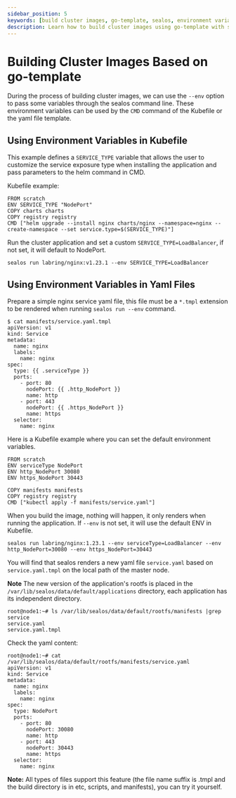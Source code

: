 ```yaml
---
sidebar_position: 5
keywords: [build cluster images, go-template, sealos, environment variables, Kubefile, yaml template, helm command, Kubernetes service]
description: Learn how to build cluster images using go-template with sealos, customize environment variables in Kubefile, and render yaml templates for Kubernetes services.
---
```


# Building Cluster Images Based on go-template

During the process of building cluster images, we can use the `--env` option to pass some variables through the sealos
command line. These environment variables can be used by the `CMD` command of the Kubefile or the yaml file template.

## Using Environment Variables in Kubefile

This example defines a `SERVICE_TYPE` variable that allows the user to customize the service exposure type when
installing the application and pass parameters to the helm command in CMD.

Kubefile example:

```shell
FROM scratch
ENV SERVICE_TYPE "NodePort"
COPY charts charts
COPY registry registry
CMD ["helm upgrade --install nginx charts/nginx --namespace=nginx --create-namespace --set service.type=$(SERVICE_TYPE)"]
```

Run the cluster application and set a custom `SERVICE_TYPE=LoadBalancer`, if not set, it will default to NodePort.

```shell
sealos run labring/nginx:v1.23.1 --env SERVICE_TYPE=LoadBalancer
```

## Using Environment Variables in Yaml Files

Prepare a simple nginx service yaml file, this file must be a `*.tmpl` extension to be rendered when running
`sealos run --env` command.

```shell
$ cat manifests/service.yaml.tmpl
apiVersion: v1
kind: Service
metadata:
  name: nginx
  labels:
    name: nginx
spec:
  type: {{ .serviceType }}
  ports:
    - port: 80
      nodePort: {{ .http_NodePort }}
      name: http
    - port: 443
      nodePort: {{ .https_NodePort }}
      name: https
  selector:
    name: nginx
```

Here is a Kubefile example where you can set the default environment variables.

```shell
FROM scratch
ENV serviceType NodePort
ENV http_NodePort 30080
ENV https_NodePort 30443

COPY manifests manifests
COPY registry registry
CMD ["kubectl apply -f manifests/service.yaml"]
```

When you build the image, nothing will happen, it only renders when running the application. If `--env` is not set, it
will use the default ENV in Kubefile.

```shell
sealos run labring/nginx:1.23.1 --env serviceType=LoadBalancer --env http_NodePort=30080 --env https_NodePort=30443
```

You will find that sealos renders a new yaml file `service.yaml` based on `service.yaml.tmpl` on the local path of the
master node.

**Note** The new version of the application's rootfs is placed in the `/var/lib/sealos/data/default/applications`
directory, each application has its independent directory.

```shell
root@node1:~# ls /var/lib/sealos/data/default/rootfs/manifests |grep service
service.yaml
service.yaml.tmpl
```

Check the yaml content:

```shell
root@node1:~# cat /var/lib/sealos/data/default/rootfs/manifests/service.yaml
apiVersion: v1
kind: Service
metadata:
  name: nginx
  labels:
    name: nginx
spec:
  type: NodePort
  ports:
    - port: 80
      nodePort: 30080
      name: http
    - port: 443
      nodePort: 30443
      name: https
  selector:
    name: nginx
```

**Note:** All types of files support this feature (the file name suffix is .tmpl and the build directory is in etc,
scripts, and manifests), you can try it yourself.
